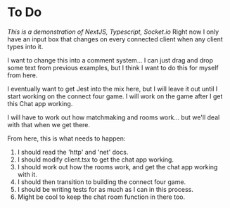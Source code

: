 # To Do
_This is a demonstration of NextJS, Typescript, Socket.io_
Right now I only have an input box that changes on every connected client when any client types into it.

I want to change this into a comment system... I can just drag and drop some text from previous examples, but I think I want to do this for myself from here.

I eventually want to get Jest into the mix here, but I will leave it out until I start working on the connect four game.
I will work on the game after I get this Chat app working.

I will have to work out how matchmaking and rooms work... but we'll deal with that when we get there.

From here, this is what needs to happen:
1. I should read the 'http' and 'net' docs.
2. I should modify client.tsx to get the chat app working.
3. I should work out how the rooms work, and get the chat app working with it.
4. I should then transition to building the connect four game.
5. I should be writing tests for as much as I can in this process.
6. Might be cool to keep the chat room function in there too.